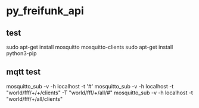 # py_freifunk_api

## test

sudo apt-get install mosquitto mosquitto-clients
sudo apt-get install python3-pip


## mqtt test
mosquitto_sub -v -h localhost -t '#'
mosquitto_sub -v -h localhost -t "world/fff/+/+/clients" -T "world/fff/+/all/#"
mosquitto_sub -v -h localhost -t "world/fff/+/all/clients"

